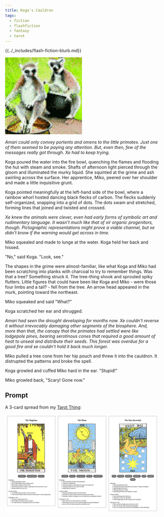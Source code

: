 ```yaml
---
title: Koga's Cauldron
tags:
  - fiction
  - flashfiction
  - fantasy
  - tarot
---
```


{{../_includes/flash-fiction-blurb.md}}

<!--more-->

<img src="./cover.png" class="fullwidth" />

*Amari could only convey portents and omens to the little primates. Just one of them seemed to be paying any attention. But, even then, few of the messages really got through. Xe had to keep trying.*

Koga poured the water into the fire bowl, quenching the flames and flooding the hut with steam and smoke. Shafts of afternoon light pierced through the gloom and illuminated the murky liquid. She squinted at the grime and ash swirling across the surface. Her apprentice, Miko, peered over her shoulder and made a little inquisitive grunt.

Koga pointed meaningfully at the left-hand side of the bowl, where a rainbow whorl hosted dancing black flecks of carbon. The flecks suddenly self-organized, snapping into a grid of dots. The dots swam and stretched, forming lines that joined and twisted and crossed.

*Xe knew the animals were clever, even had early forms of symbolic art and rudimentary language. It wasn't much like that of xir organic progenitors, though. Pictographic representations might prove a viable channel, but xe didn't know if the warning would get across in time.*

Miko squealed and made to lunge at the water. Koga held her back and hissed.

"No," said Koga. "Look, see."

The shapes in the grime were almost-familiar, like what Koga and Miko had been scratching into planks with charcoal to try to remember things. Was that a tree? Something struck it. The tree-thing shook and sprouted spiky flutters. Little figures that could have been like Koga and Miko - were those four limbs and a tail? - fell from the tree. An arrow head appeared in the murk, pointing toward the northeast.

Miko squeaked and said "What?"

Koga scratched her ear and shrugged.

*Amari had seen the drought developing for months now. Xe couldn't reverse it without irrevocably damaging other segments of the biosphere. And, more than that, the canopy that the primates had settled were like lodgepole pines, bearing serotinous cones that required a good amount of heat to unseal and distribute their seeds. This forest was overdue for a good fire and xe couldn't hold it back much longer.*

Miko pulled a tree cone from her hip pouch and threw it into the cauldron. It distrupted the patterns and broke the spell.

Koga growled and cuffed Miko hard in the ear. "Stupid!"

Miko growled back, "Scary! Gone now."
## Prompt

A 3-card spread from my [Tarot Thing](https://lmorchard.github.io/tarot-thing/):

![](20220502081932.png)
